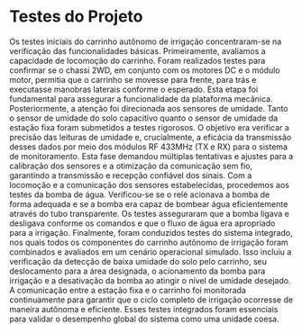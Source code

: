 # Testes do Projeto

Os testes iniciais do carrinho autônomo de irrigação concentraram-se na verificação das funcionalidades básicas. Primeiramente, avaliamos a capacidade de locomoção do carrinho. Foram realizados testes para confirmar se o 
chassi 2WD, em conjunto com os motores DC e o módulo motor, permitia que o carrinho se movesse para frente, para trás e executasse manobras laterais conforme o esperado. Esta etapa foi fundamental para assegurar a 
funcionalidade da plataforma mecânica.
Posteriormente, a atenção foi direcionada aos sensores de umidade. Tanto o sensor de umidade do solo capacitivo quanto o sensor de umidade da estação fixa foram submetidos a testes rigorosos. O objetivo era verificar a 
precisão das leituras de umidade e, crucialmente, a eficácia da transmissão desses dados por meio dos módulos RF 433MHz (TX e RX) para o sistema de monitoramento. Esta fase demandou múltiplas tentativas e ajustes para a 
calibração dos sensores e a otimização da comunicação sem fio, garantindo a transmissão e recepção confiável dos sinais.
Com a locomoção e a comunicação dos sensores estabelecidas, procedemos aos testes da bomba de água. Verificou-se se o relé acionava a bomba de forma adequada e se a bomba era capaz de bombear água eficientemente através do 
tubo transparente. Os testes asseguraram que a bomba ligava e desligava conforme os comandos e que o fluxo de água era apropriado para a irrigação.
Finalmente, foram conduzidos testes do sistema integrado, nos quais todos os componentes do carrinho autônomo de irrigação foram combinados e avaliados em um cenário operacional simulado. Isso incluiu a verificação da 
detecção de baixa umidade do solo pelo carrinho, seu deslocamento para a área designada, o acionamento da bomba para irrigação e a desativação da bomba ao atingir o nível de umidade desejado. A comunicação entre a estação 
fixa e o carrinho foi monitorada continuamente para garantir que o ciclo completo de irrigação ocorresse de maneira autônoma e eficiente. Esses testes integrados foram essenciais para validar o desempenho global do sistema 
como uma unidade coesa.
